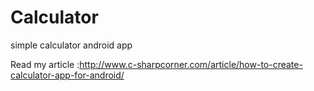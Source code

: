 # Calculator
simple calculator android app

Read my article :http://www.c-sharpcorner.com/article/how-to-create-calculator-app-for-android/
